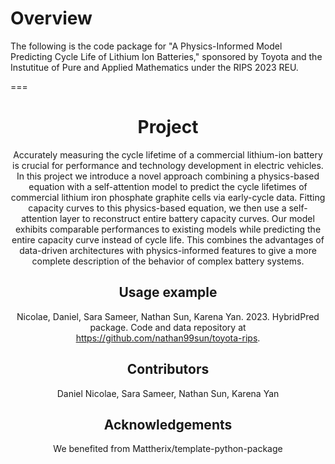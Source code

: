 Overview
========

The following is the code package for "A Physics-Informed Model Predicting Cycle Life of Lithium Ion Batteries," sponsored by Toyota and the Instutitue of Pure and Applied Mathematics under the RIPS 2023 REU.

===


<div align="center">

Project
========

Accurately measuring the cycle lifetime of a commercial lithium-ion battery is crucial for performance and technology development in electric vehicles. In this project we introduce a novel approach combining a physics-based equation with a self-attention model to predict the cycle lifetimes of commercial lithium iron phosphate graphite cells via early-cycle data. Fitting capacity curves to this physics-based equation, we then use a self-attention layer to reconstruct entire battery capacity curves. Our model exhibits comparable performances to existing models while predicting the entire capacity curve instead of cycle life. This combines the advantages of data-driven architectures with physics-informed features to give a more complete description of the behavior of complex battery systems.


Usage example
-------------

Nicolae, Daniel, Sara Sameer, Nathan Sun, Karena Yan. 2023. HybridPred package. Code and data repository at https://github.com/nathan99sun/toyota-rips.

Contributors
-----------

Daniel Nicolae, Sara Sameer, Nathan Sun, Karena Yan

Acknowledgements
-----------
We benefited from Mattherix/template-python-package
